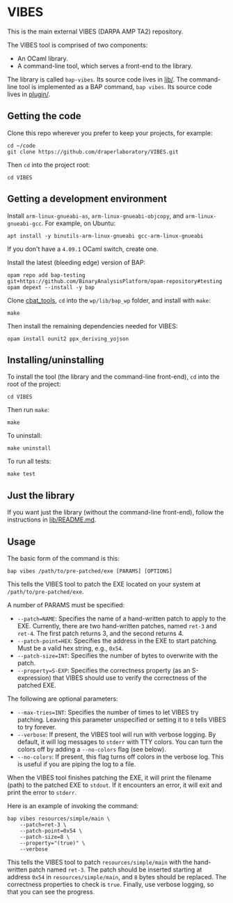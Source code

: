 # VIBES

This is the main external VIBES (DARPA AMP TA2) repository.

The VIBES tool is comprised of two components:

* An OCaml library.
* A command-line tool, which serves a front-end to the library. 

The library is called `bap-vibes`. Its source code lives in [lib/](./lib). 
The command-line tool is implemented as a BAP command, `bap vibes`. Its 
source code lives in [plugin/](./plugin).


## Getting the code

Clone this repo wherever you prefer to keep your projects, for example:

    cd ~/code
    git clone https://github.com/draperlaboratory/VIBES.git

Then `cd` into the project root:

    cd VIBES


## Getting a development environment

Install `arm-linux-gnueabi-as`, `arm-linux-gnueabi-objcopy`, and
`arm-linux-gnueabi-gcc`. For example, on Ubuntu:

    apt install -y binutils-arm-linux-gnueabi gcc-arm-linux-gnueabi

If you don't have a `4.09.1` OCaml switch, create one.

Install the latest (bleeding edge) version of BAP:

    opam repo add bap-testing git+https://github.com/BinaryAnalysisPlatform/opam-repository#testing
    opam depext --install -y bap

Clone [cbat_tools](https://github.com/draperlaboratory/cbat_tools), `cd`
into the `wp/lib/bap_wp` folder, and install with `make`:

    make

Then install the remaining dependencies needed for VIBES:

    opam install ounit2 ppx_deriving_yojson


## Installing/uninstalling

To install the tool (the library and the command-line front-end), `cd` into
the root of the project:

    cd VIBES

Then run `make`:

    make

To uninstall:

    make uninstall

To run all tests:

    make test


## Just the library

If you want just the library (without the command-line front-end), follow
the instructions in [lib/README.md](./lib/README.md).


## Usage

The basic form of the command is this:

    bap vibes /path/to/pre-patched/exe [PARAMS] [OPTIONS]

This tells the VIBES tool to patch the EXE located on your system at
`/path/to/pre-patched/exe`.

A number of PARAMS must be specified:

* `--patch=NAME`:
  Specifies the name of a hand-written patch to apply to the EXE.
  Currently, there are two hand-written patches, named `ret-3` and `ret-4`.
  The first patch returns 3, and the second returns 4.
* `--patch-point=HEX`:
  Specifies the address in the EXE to start patching. Must be a valid hex
  string, e.g., `0x54`.
* `--patch-size=INT`:
  Specifies the number of bytes to overwrite with the patch.
* `--property=S-EXP`:
  Specifies the correctness property (as an S-expression) that VIBES should
  use to verify the correctness of the patched EXE.

The following are optional parameters:

* `--max-tries=INT`:
  Specifies the number of times to let VIBES try patching. Leaving this
  parameter unspecified or setting it to `0` tells VIBES to try forever.
* `--verbose`:
  If present, the VIBES tool will run with verbose logging. By default, it
  will log messages to `stderr` with TTY colors. You can turn the colors off
  by adding a `--no-colors` flag (see below).
* `--no-colors`:
  If present, this flag turns off colors in the verbose log. This is useful
  if you are piping the log to a file.

When the VIBES tool finishes patching the EXE, it will print the
filename (path) to the patched EXE to `stdout`. If it encounters an error,
it will exit and print the error to `stderr`.

Here is an example of invoking the command:

    bap vibes resources/simple/main \
        --patch=ret-3 \
        --patch-point=0x54 \
        --patch-size=8 \
        --property="(true)" \
        --verbose

This tells the VIBES tool to patch `resources/simple/main` with the
hand-written patch named `ret-3`. The patch should be inserted starting at
address `0x54` in `resources/simple/main`, and `8` bytes should be replaced.
The correctness properties to check is `true`. Finally, use verbose logging,
so that you can see the progress.
